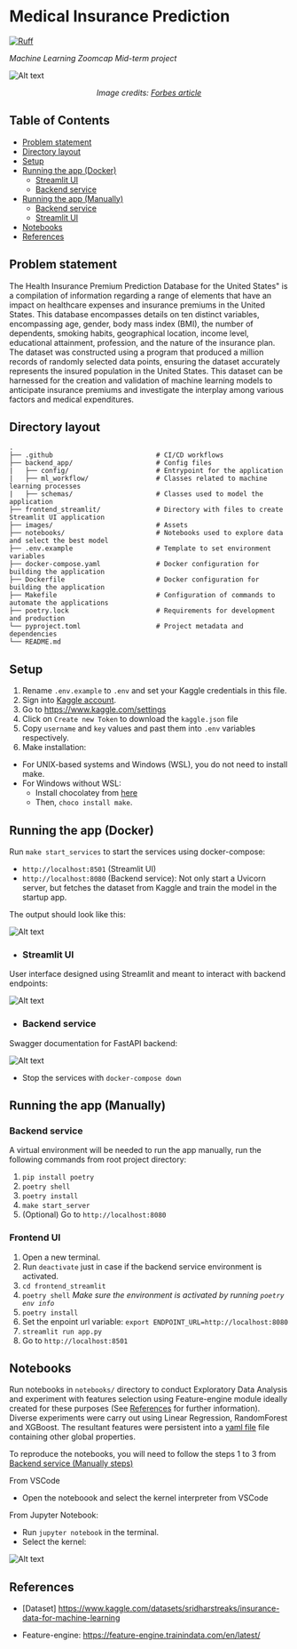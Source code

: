 # Medical Insurance Prediction

[![Ruff](https://img.shields.io/endpoint?url=https://raw.githubusercontent.com/astral-sh/ruff/main/assets/badge/v2.json)](https://github.com/astral-sh/ruff)

*Machine Learning Zoomcap Mid-term project*

![Alt text](./images/cover.webp)
<p align="center">
  <i>Image credits: <a href='https://www.forbes.com/advisor/health-insurance/how-much-does-health-insurance-cost/'>Forbes article</a></i>
</p>

## Table of Contents

<!--ts-->
* [Problem statement](#problem-statement)
* [Directory layout](#directory-layout)
* [Setup](#setup)
* [Running the app (Docker)](#running-the-app-docker)
    * [Streamlit UI](#streamlit-ui)
    * [Backend service](#backend-service)
* [Running the app (Manually)](#running-the-app-manually)
    * [Backend service](#backend-service-1)
    * [Streamlit UI](#streamlit-ui-1)
* [Notebooks](#notebooks)
* [References](#references)
<!--te-->

## Problem statement

The Health Insurance Premium Prediction Database for the United States" is a compilation of information regarding a range of elements that have an impact on healthcare expenses and insurance premiums in the United States. This database encompasses details on ten distinct variables, encompassing age, gender, body mass index (BMI), the number of dependents, smoking habits, geographical location, income level, educational attainment, profession, and the nature of the insurance plan. The dataset was constructed using a program that produced a million records of randomly selected data points, ensuring the dataset accurately represents the insured population in the United States. This dataset can be harnessed for the creation and validation of machine learning models to anticipate insurance premiums and investigate the interplay among various factors and medical expenditures.


## Directory layout

```
.
├── .github                          # CI/CD workflows
├── backend_app/                     # Config files
|   ├── config/                      # Entrypoint for the application
|   ├── ml_workflow/                 # Classes related to machine learning processes
|   ├── schemas/                     # Classes used to model the application
├── frontend_streamlit/              # Directory with files to create Streamlit UI application
├── images/                          # Assets
├── notebooks/                       # Notebooks used to explore data and select the best model
├── .env.example                     # Template to set environment variables
├── docker-compose.yaml              # Docker configuration for building the application
├── Dockerfile                       # Docker configuration for building the application
├── Makefile                         # Configuration of commands to automate the applications
├── poetry.lock                      # Requirements for development and production
└── pyproject.toml                   # Project metadata and dependencies
└── README.md
```

## Setup

1. Rename `.env.example` to `.env` and set your Kaggle credentials in this file.
2. Sign into [Kaggle account](https://www.kaggle.com).
3. Go to https://www.kaggle.com/settings
4. Click on `Create new Token` to download the `kaggle.json` file
5. Copy `username` and `key` values and past them into `.env` variables respectively.
6. Make installation:

<!--ts-->
* For UNIX-based systems and Windows (WSL), you do not need to install make.
* For Windows without WSL: 
    * Install chocolatey from [here](https://chocolatey.org/install)
    * Then, `choco install make`.
<!--te-->

## Running the app (Docker)

Run `make start_services` to start the services using docker-compose:

* `http://localhost:8501` (Streamlit UI)
* `http://localhost:8080` (Backend service): Not only start a Uvicorn server, but fetches the dataset from Kaggle and train the model in the startup app.

The output should look like this:

![Alt text](./images/docker_output.png)

* ### Streamlit UI

User interface designed using Streamlit and meant to interact with backend endpoints:

![Alt text](./images/streamlit-ui.png)

* ### Backend service

Swagger documentation for FastAPI backend:

![Alt text](./images/swagger.png)

* Stop the services with `docker-compose down`

## Running the app (Manually)

### Backend service

A virtual environment will be needed to run the app manually, run the following commands from root project directory:

1. `pip install poetry`
2. `poetry shell`
3. `poetry install`
4. `make start_server`
5. (Optional) Go to `http://localhost:8080`

### Frontend UI

1. Open a new terminal.
2. Run `deactivate` just in case if the backend service environment is activated.
3. `cd frontend_streamlit`
4. `poetry shell` *Make sure the environment is activated by running `poetry env info`*
5. `poetry install`
6. Set the enpoint url variable: `export ENDPOINT_URL=http://localhost:8080`
7. `streamlit run app.py`
8. Go to `http://localhost:8501`

## Notebooks

Run notebooks in `notebooks/` directory to conduct Exploratory Data Analysis and experiment with features selection using Feature-engine module ideally created for these purposes (See [References](#references) for further information). Diverse experiments were carry out using Linear Regression, RandomForest and XGBoost. The resultant features were persistent into a [yaml file](./backend_app/config/params.yaml) file containing other global properties.

To reproduce the notebooks, you will need to follow the steps 1 to 3 from [Backend service (Manually steps)](#backend-service-1)

From VSCode

* Open the noteboook and select the kernel interpreter from VSCode 

From Jupyter Notebook:
* Run `jupyter notebook` in the terminal.
* Select the kernel:

![Alt text](./images/select-kernel.png)

## References

* [Dataset] https://www.kaggle.com/datasets/sridharstreaks/insurance-data-for-machine-learning

* Feature-engine: https://feature-engine.trainindata.com/en/latest/